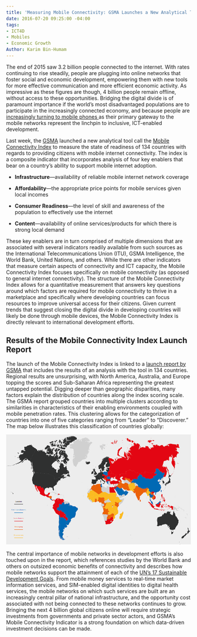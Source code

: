 ```yaml
---
title: 'Measuring Mobile Connectivity: GSMA Launches a New Analytical Tool'
date: 2016-07-20 09:25:00 -04:00
tags:
- ICT4D
- Mobiles
- Economic Growth
Author: Karim Bin-Humam
---
```


The end of 2015 saw 3.2 billion people connected to the internet. With rates continuing to rise steadily, people are plugging into online networks that foster social and economic development, empowering them with new tools for more effective communication and more efficient economic activity. As impressive as these figures are though, 4 billion people remain offline, without access to these opportunities. Bridging the digital divide is of paramount importance if the world’s most disadvantaged populations are to participate in the increasingly connected economy, and because people are [increasingly turning to mobile phones ](http://www.gsmamobileeconomy.com/GSMA_Global_Mobile_Economy_Report_2015.pdf)as their primary gateway to the mobile networks represent the linchpin to inclusive, ICT-enabled development.

<!--more-->

Last week, the [GSMA](http://www.gsma.com/) launched a new analytical tool call the [Mobile Connectivity Index](http://www.mobileconnectivityindex.com/) to measure the state of readiness of 134 countries with regards to providing citizens with mobile internet connectivity. The index is a composite indicator that incorporates analysis of four key enablers that bear on a country’s ability to support mobile internet adoption.

* **Infrastructure**—availability of reliable mobile internet network coverage

* **Affordability**—the appropriate price points for mobile services given local incomes

* **Consumer Readiness**—the level of skill and awareness of the population to effectively use the internet

* **Content**—availability of online services/products for which there is strong local demand

These key enablers are in turn comprised of multiple dimensions that are associated with several indicators readily available from such sources as the International Telecommunications Union (ITU), GSMA Intelligence, the World Bank, United Nations, and others. While there are other indicators that measure certain aspects of connectivity and ICT capacity, the Mobile Connectivity Index focuses specifically on mobile connectivity (as opposed to general internet connectivity). The structure of the Mobile Connectivity Index allows for a quantitative measurement that answers key questions around which factors are required for mobile connectivity to thrive in a marketplace and specifically where developing countries can focus resources to improve universal access for their citizens. Given current trends that suggest closing the digital divide in developing countries will likely be done through mobile devices, the Mobile Connectivity Index is directly relevant to international development efforts.

## Results of the Mobile Connectivity Index Launch Report

The launch of the Mobile Connectivity Index is linked to a [launch report by GSMA](http://www.mobileconnectivityindex.com/widgets/connectivityIndex/pdf/ConnectivityIndex_V01.pdf) that includes the results of an analysis with the tool in 134 countries. Regional results are unsurprising, with North America, Australia, and Europe topping the scores and Sub-Saharan Africa representing the greatest untapped potential. Digging deeper than geographic disparities, many factors explain the distribution of countries along the index scoring scale. The GSMA report grouped countries into multiple clusters according to similarities in characteristics of their enabling environments coupled with mobile penetration rates. This clustering allows for the categorization of countries into one of five categories ranging from “Leader” to “Discoverer.” The map below illustrates this classification of countries globally:

![gsmamap-a48016.png](/uploads/gsmamap-a48016.png)

The central importance of mobile networks in development efforts is also touched upon in the report, which references studies by the World Bank and others on outsized economic benefits of connectivity and describes how mobile networks support the attainment of each of the [UN’s  17 Sustainable Development Goals](https://sustainabledevelopment.un.org/sdgs). From mobile money services to real-time market information services, and SIM-enabled digital identities to digital health services, the mobile networks on which such services are built are an increasingly central pillar of national infrastructure, and the opportunity cost associated with not being connected to these networks continues to grow. Bringing the next 4 billion global citizens online will require strategic investments from governments and private sector actors, and GSMA’s Mobile Connectivity Indicator is a strong foundation on which data-driven investment decisions can be made.